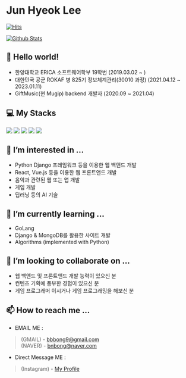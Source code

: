 # Jun Hyeok Lee
[![Hits](https://hits.seeyoufarm.com/api/count/incr/badge.svg?url=https%3A%2F%2Fgithub.com%2Fbnbong%2Fhit-counter&count_bg=%2379C83D&title_bg=%23555555&icon=&icon_color=%23E7E7E7&title=hits&edge_flat=false)](https://hits.seeyoufarm.com)


[![Github Stats](https://github-readme-stats.vercel.app/api?username=bnbong&count_private=true&theme=dark)](https://github.com/anuraghazra/github-readme-stats)

## 👋 Hello world!

 - 한양대학교 ERICA 소프트웨어학부 19학번 (2019.03.02 ~ )
 - 대한민국 공군 ROKAF 병 825기 정보체계관리(30010 과정) (2021.04.12 ~ 2023.01.11)
 - GiftMusic(현 Mugip) backend 개발자 (2020.09 ~ 2021.04)
 
## 💻 My Stacks
  
  <img src="https://img.shields.io/badge/Python-3776AB?style=flat-square&logo=Python&logoColor=white"/>
  <img src="https://img.shields.io/badge/C-A8B9CC?style=flat-square&logo=C&logoColor=white"/>
  <img src="https://img.shields.io/badge/Django-092E20?style=flat-square&logo=Django&logoColor=white"/>
  <img src="https://img.shields.io/badge/Git-F05032?style=flat-square&logo=Git&logoColor=white"/>
  <img src="https://img.shields.io/badge/Java-F7DF1E?style=flat-square&logo=Java&logoColor=black"/>

## 👀 I’m interested in ...

 - Python Django 프레임워크 등을 이용한 웹 백앤드 개발
 - React, Vue.js 등을 이용한 웹 프론트앤드 개발
 - 음악과 관련된 웹 또는 앱 개발
 - 게임 개발
 - 딥러닝 등의 AI 기술

## 🌱 I’m currently learning ...

 - GoLang
 - Django & MongoDB를 활용한 사이트 개발
 - Algorithms (implemented with Python)

## 💞️ I’m looking to collaborate on ...

 - 웹 백앤드 및 프론트앤드 개발 능력이 있으신 분
 - 컨텐츠 기획에 풍부한 경험이 있으신 분
 - 게임 프로그래머 이시거나 게임 프로그래밍을 해보신 분

## 📫 How to reach me ...

 - EMAIL ME : 
 > (GMAIL) - bbbong9@gmail.com                                     
 > (NAVER) - bnbong@naver.com
 
 - Direct Message ME : 
 > (Instagram) - [My Profile](https://www.instagram.com/j_hyeok__lee/?hl=ko)

<!---
bnbong/bnbong is a ✨ special ✨ repository because its `README.md` (this file) appears on your GitHub profile.
You can click the Preview link to take a look at your changes.
--->

